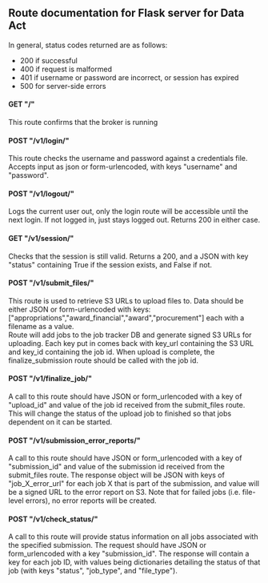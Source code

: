 ## Route documentation for Flask server for Data Act
In general, status codes returned are as follows:
* 200 if successful
* 400 if request is malformed
* 401 if username or password are incorrect, or session has expired
* 500 for server-side errors

#### GET "/"
This route confirms that the broker is running
#### POST "/v1/login/"
This route checks the username and password against a credentials file.  Accepts input as json or form-urlencoded, with keys "username" and "password".  
#### POST "/v1/logout/"
Logs the current user out, only the login route will be accessible until the next login.  If not logged in, just stays logged out.  Returns 200 in either case.
#### GET "/v1/session/"
Checks that the session is still valid.  Returns a 200, and a JSON with key "status" containing True if the session exists, and False if not.
#### POST "/v1/submit_files/"
This route is used to retrieve S3 URLs to upload files to.  Data should be either JSON or form-urlencoded with keys: ["appropriations","award_financial","award","procurement"] each with a filename as a value.  
Route will add jobs to the job tracker DB and generate signed S3 URLs for uploading.  Each key put in comes back with key_url containing the S3 URL and key_id containing the job id.  When upload is complete, the finalize_submission route should be called with the job id.
#### POST "/v1/finalize_job/"
A call to this route should have JSON or form_urlencoded with a key of "upload_id" and value of the job id received from the submit_files route.  This will change the status of the upload job to finished so that jobs dependent on it can be started.
#### POST "/v1/submission_error_reports/"
A call to this route should have JSON or form_urlencoded with a key of "submission_id" and value of the submission id received from the submit_files route.  The response object will be JSON with keys of "job_X_error_url" for each job X that is part of the submission, and value will be a signed URL to the error report on S3.  Note that for failed jobs (i.e. file-level errors), no error reports will be created.
#### POST "/v1/check_status/"
A call to this route will provide status information on all jobs associated with the specified submission.  The request should have JSON or form_urlencoded with a key "submission_id".  The response will contain a key for each job ID, with values being dictionaries detailing the status of that job (with keys "status", "job_type", and "file_type").  